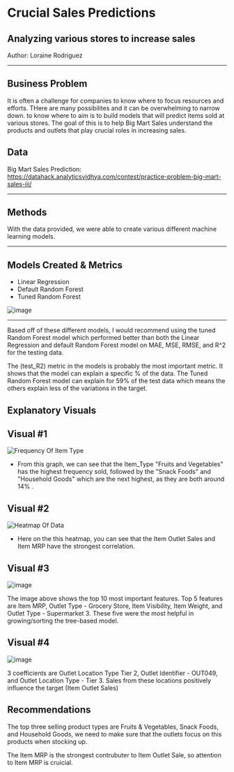 # Crucial Sales Predictions

## Analyzing various stores to increase sales

Author: Loraine Rodriguez

___
## **Business Problem**

It is often  a challenge for companies to know where to focus resources and efforts. THere are many possibilites and it can be overwhelming to narrow down.       to know where to aim is to build models that will predict items sold at various stores. The goal of this is to help Big Mart Sales understand the products and outlets that play crucial roles in increasing sales.

## **Data**

Big Mart Sales Prediction: 
https://datahack.analyticsvidhya.com/contest/practice-problem-big-mart-sales-iii/
___

## **Methods**
With the data provided, we were able to create various different machine learning models. 
___

## **Models Created & Metrics**
- Linear Regression
- Default Random Forest
- Tuned Random Forest

![image](https://github.com/lrnrdr/Prediction-of-Product-Sales/assets/138408700/e98dc26b-8a62-49bd-b4c5-056a4fded23c)

___



Based off of these different models, I would recommend using the tuned Random Forest model which performed better than both the Linear Regression and default Random Forest model on MAE, MSE, RMSE, and R^2 for the testing data.


The (test_R2) metric in the models is probably the most important metric. It shows that the model can explain a specific % of the data.
The Tuned Random Forest model can explain for 59% of the test data which means the others explain less of the variations in the target.

## Explanatory Visuals

## Visual #1
![Frequency Of Item Type](https://github.com/lrnrdr/Prediction-of-Product-Sales/assets/138408700/98c91427-e395-4a8b-922e-831d2b8edcea)

- From this graph, we can see that the Item_Type "Fruits and Vegetables" has the highest frequency sold, followed by the "Snack Foods" and "Household Goods" which are the next highest, as they are both around 14% . 

  
## Visual #2

![Heatmap Of Data](https://github.com/lrnrdr/Prediction-of-Product-Sales/assets/138408700/2c7c1948-1817-4792-8052-984c7d9662cd)


- Here on the this heatmap, you can see that the Item Outlet Sales and Item MRP have the strongest correlation. 

## Visual #3
![image](https://github.com/lrnrdr/Prediction-of-Product-Sales/assets/138408700/2cb597ef-79c1-4bd2-8473-8f6c9ea8e50f)

The image above shows the top 10 most important features. Top 5 features are Item MRP, Outlet Type - Grocery Store, Item Visibility, Item Weight, and Outlet Type - Supermarket 3. These five were the most helpful in growing/sorting the tree-based model.

## Visual #4

![image](https://github.com/lrnrdr/Prediction-of-Product-Sales/assets/138408700/4ceb0f0d-606a-4d62-ba1e-b151fa6c2e78)

3 coefficients are Outlet Location Type Tier 2, Outlet Identifier - OUT049, and Outlet Location Type - Tier 3. Sales from these locations positively influence the target (Item Outlet Sales)

## **Recommendations**

The top three selling product types are Fruits & Vegetables, Snack Foods, and Household Goods, we need to make sure that the  outlets focus on this products when stocking up. 

The Item MRP is the strongest contrubuter to Item Outlet Sale, so attention to Item MRP is cruicial. 
